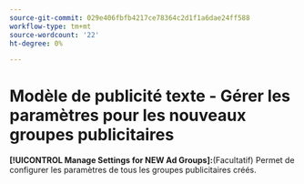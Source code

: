 ```yaml
---
source-git-commit: 029e406fbfb4217ce78364c2d1f1a6dae24ff588
workflow-type: tm+mt
source-wordcount: '22'
ht-degree: 0%

---
```

# Modèle de publicité texte - Gérer les paramètres pour les nouveaux groupes publicitaires

**[!UICONTROL Manage Settings for NEW Ad Groups]:**(Facultatif) Permet de configurer les paramètres de tous les groupes publicitaires créés.

